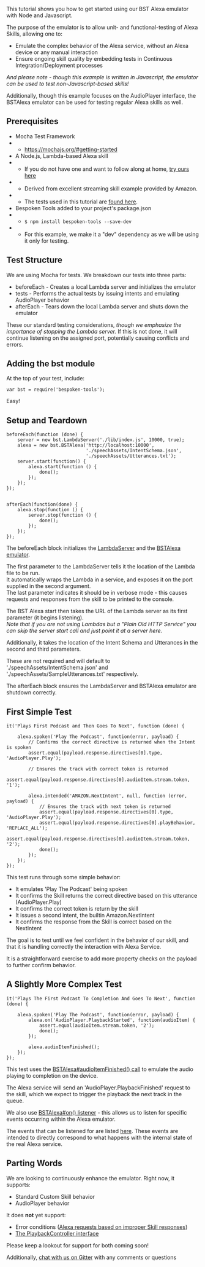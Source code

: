 This tutorial shows you how to get started using our BST Alexa emulator with Node and Javascript.  

The purpose of the emulator is to allow unit- and functional-testing of Alexa Skills, 
allowing one to:

* Emulate the complex behavior of the Alexa service, without an Alexa device or any manual interaction
* Ensure ongoing skill quality by embedding tests in Continuous Integration/Deployment processes

*And please note - though this example is written in Javascript, the emulator can be used to test non-Javascript-based skills!*

Additionally, though this example focuses on the AudioPlayer interface, 
the BSTAlexa emulator can be used for testing regular Alexa skills as well.

## Prerequisites

* Mocha Test Framework
* * https://mochajs.org/#getting-started
* A Node.js, Lambda-based Alexa skill 
* * If you do not have one and want to follow along at home, [try ours here](https://github.com/bespoken/skill-sample-nodejs-audio-player)
* * Derived from excellent streaming skill example provided by Amazon.
* * The tests used in this tutorial are [found here](https://github.com/bespoken/skill-sample-nodejs-audio-player/test/index-test.js).
* Bespoken Tools added to your project's package.json
* * `$ npm install bespoken-tools --save-dev`
* * For this example, we make it a "dev" dependency as we will be using it only for testing.

## Test Structure

We are using Mocha for tests. We breakdown our tests into three parts:
* beforeEach - Creates a local Lambda server and initializes the emulator
* tests - Performs the actual tests by issuing intents and emulating AudioPlayer behavior
* afterEach - Tears down the local Lambda server and shuts down the emulator

These our standard testing considerations, *though we emphasize the importance of stopping the Lambda server.*
If this is not done, it will continue listening on the assigned port, potentially causing conflicts and errors.

## Adding the bst module
At the top of your test, include:
```
var bst = require('bespoken-tools');
```

Easy!

## Setup and Teardown

```
beforeEach(function (done) {
    server = new bst.LambdaServer('./lib/index.js', 10000, true);
    alexa = new bst.BSTAlexa('http://localhost:10000',
                             './speechAssets/IntentSchema.json',
                             './speechAssets/Utterances.txt');
    server.start(function() {
        alexa.start(function () {
            done();
        });
    });
});


afterEach(function(done) {
    alexa.stop(function () {
        server.stop(function () {
            done();
        });
    });
});
```

The beforeEach block initializes the [LambdaServer](http://docs.bespoken.tools/en/latest/api/classes/lambdaserver.html) 
and the [BSTAlexa emulator](http://docs.bespoken.tools/en/latest/api/classes/bstalexa.html).

The first parameter to the LambdaServer tells it the location of the Lambda file to be run.  
It automatically wraps the Lambda in a service, and exposes it on the port supplied in the second argument.  
The last parameter indicates it should be in verbose mode - this causes requests and responses from the skill to be printed to the console.

The BST Alexa start then takes the URL of the Lambda server as its first parameter (it begins listening).  
*Note that if you are not using Lambdas but a "Plain Old HTTP Service" you can skip the server start call and just point it at a server here.*

Additionally, it takes the location of the Intent Schema and Utterances in the second and third parameters.

These are not required and will default to './speechAssets/IntentSchema.json' and './speechAssets/SampleUtterances.txt' respectively.

The afterEach block ensures the LambdaServer and BSTAlexa emulator are shutdown correctly.

## First Simple Test

```
it('Plays First Podcast and Then Goes To Next', function (done) {

    alexa.spoken('Play The Podcast', function(error, payload) {
        // Confirms the correct directive is returned when the Intent is spoken
        assert.equal(payload.response.directives[0].type, 'AudioPlayer.Play');
        
        // Ensures the track with correct token is returned
        assert.equal(payload.response.directives[0].audioItem.stream.token, '1');

        alexa.intended('AMAZON.NextIntent', null, function (error, payload) {
            // Ensures the track with next token is returned    
            assert.equal(payload.response.directives[0].type, 'AudioPlayer.Play');
            assert.equal(payload.response.directives[0].playBehavior, 'REPLACE_ALL');
            assert.equal(payload.response.directives[0].audioItem.stream.token, '2');
            done();
        });
    });
});
```

This test runs through some simple behavior:

* It emulates 'Play The Podcast' being spoken
* It confirms the Skill returns the correct directive based on this utterance (AudioPlayer.Play)
* It confirms the correct token is return by the skill
* It issues a second intent, the builtin Amazon.NextIntent
* It confirms the response from the Skill is correct based on the NextIntent

The goal is to test until we feel confident in the behavior of our skill, and that it is handling correctly the interaction with Alexa Service.

It is a straightforward exercise to add more property checks on the payload to further confirm behavior.

## A Slightly More Complex Test

```
it('Plays The First Podcast To Completion And Goes To Next', function (done) {

    alexa.spoken('Play The Podcast', function(error, payload) {
        alexa.on('AudioPlayer.PlaybackStarted', function(audioItem) {
            assert.equal(audioItem.stream.token, '2');
            done();
        });

        alexa.audioItemFinished();
    });
});
```

This test uses the [BSTAlexa#audioItemFinished() call](http://docs.bespoken.tools/en/latest/api/classes/bstalexa.html#audioitemfinished) 
to emulate the audio playing to completion on the device.  

The Alexa service will send an 'AudioPlayer.PlaybackFinished' request to the skill, which we expect to trigger the playback the next track in the queue.  

We also use [BSTAlexa#on() listener](http://docs.bespoken.tools/en/latest/api/classes/bstalexa.html#on) - this allows us to listen for specific events occurring within the Alexa emulator. 

The events that can be listened for are listed [here](../api/classes/bstalexaevents.html). These events are intended to directly correspond to what happens with the internal state of the real Alexa service.

## Parting Words
We are looking to continuously enhance the emulator. Right now, it supports:

* Standard Custom Skill behavior
* AudioPlayer behavior

It does **not** yet support:

* Error conditions ([Alexa requests based on improper Skill responses](https://developer.amazon.com/public/solutions/alexa/alexa-skills-kit/docs/custom-audioplayer-interface-reference#systemexceptionencountered-request))
* [The PlaybackController interface](https://developer.amazon.com/public/solutions/alexa/alexa-skills-kit/docs/custom-playbackcontroller-interface-reference)

Please keep a lookout for support for both coming soon!

Additionally, [chat with us on Gitter](https://gitter.im/bespoken/bst) with any comments or questions
